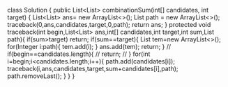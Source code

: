 class Solution {
    public List<List<Integer>> combinationSum(int[] candidates, int target) {
        List<List<Integer>> ans= new ArrayList<>();
        List<Integer> path = new ArrayList<>();
        traceback(0,ans,candidates,target,0,path);
        return ans;
    }
    protected void traceback(int begin,List<List<Integer>> ans,int[] candidates,int target,int sum,List<Integer> path){
        if(sum>target)
            return;
        if(sum==target){
            List<Integer> tem=new ArrayList<>();
            for(Integer i:path){
                tem.add(i);
            }
            ans.add(tem);
            return;
        }
        // if(begin==candidates.length){
        //     return;
        // }
        for(int i=begin;i<candidates.length;i++){
            path.add(candidates[i]);
            traceback(i,ans,candidates,target,sum+candidates[i],path);
            path.removeLast();
        }
    }
}